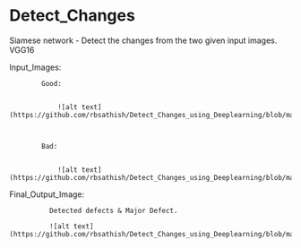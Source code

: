 # Detect_Changes
Siamese network - Detect the changes from the two given input images. 
VGG16

Input_Images:


            Good: 
            
            
                ![alt text](https://github.com/rbsathish/Detect_Changes_using_Deeplearning/blob/master/Images/good.png)
                
                
                
            Bad: 
            
                
                ![alt text](https://github.com/rbsathish/Detect_Changes_using_Deeplearning/blob/master/Images/bad.png)
                
                
                
Final_Output_Image:

              Detected defects & Major Defect.

              ![alt text](https://github.com/rbsathish/Detect_Changes_using_Deeplearning/blob/master/Images/detected_defects.png)
